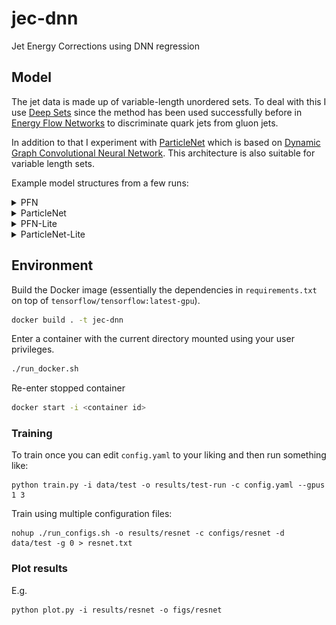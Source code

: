 # jec-dnn

Jet Energy Corrections using DNN regression

## Model

The jet data is made up of variable-length unordered sets. To deal with this I use [Deep Sets](http://arxiv.org/abs/1703.06114) since the method has been used successfully before in [Energy Flow Networks](http://arxiv.org/abs/1810.05165) to discriminate quark jets from gluon jets.

In addition to that I experiment with [ParticleNet](https://arxiv.org/abs/1902.08570) which is based on [Dynamic Graph Convolutional Neural Network](https://arxiv.org/abs/1801.07829). This architecture is also suitable for variable length sets.

Example model structures from a few runs:

<details>
  <summary>PFN</summary>
  <img src="models/pfn/model.png">
</details>

<details>
  <summary>ParticleNet</summary>
  <img src="models/particlenet/model.png">
</details>

<details>
  <summary>PFN-Lite</summary>
  <img src="models/pfn-lite/model.png">
</details>

<details>
  <summary>ParticleNet-Lite</summary>
  <img src="models/particlenet-lite/model.png">
</details>

## Environment

Build the Docker image (essentially the dependencies in `requirements.txt` on top of `tensorflow/tensorflow:latest-gpu`).

```bash
docker build . -t jec-dnn
```

Enter a container with the current directory mounted using your user privileges.

```bash
./run_docker.sh
```

Re-enter stopped container

```bash
docker start -i <container id>
```

### Training

To train once you can edit `config.yaml` to your liking and then run something like:

```
python train.py -i data/test -o results/test-run -c config.yaml --gpus 1 3
```

Train using multiple configuration files:

```
nohup ./run_configs.sh -o results/resnet -c configs/resnet -d data/test -g 0 > resnet.txt
```

### Plot results

E.g.

```
python plot.py -i results/resnet -o figs/resnet
```
